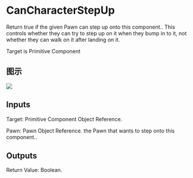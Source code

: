 # CanCharacterStepUp

Return true if the given Pawn can step up onto this component.. This controls whether they can try to step up on it when they bump in to it, not whether they can walk on it after landing on it.

Target is Primitive Component

## 图示

![]($-20221218-18183759.png)

## Inputs

Target: Primitive Component Object Reference.

Pawn: Pawn Object Reference. the Pawn that wants to step onto this component..  

## Outputs

Return Value: Boolean.

